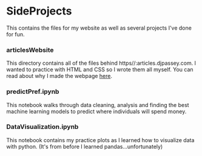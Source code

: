# SideProjects
This contains the files for my website as well as several projects I've done for fun.

### articlesWebsite

This directory contains all of the files behind https//:articles.djpassey.com. I wanted to practice with HTML and CSS so I wrote them all myself. You can read about why I made the webpage [here](https://articles.djpassey.com/about).

### predictPref.ipynb

This notebook walks through data cleaning, analysis and finding the best machine learning models to predict where individuals will spend money.

### DataVisualization.ipynb

This notebook contains my practice plots as I learned how to visualize data with python. (It's from before I learned pandas...unfortunately)

